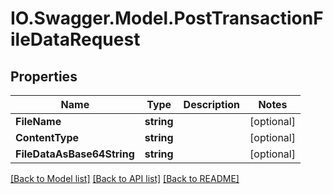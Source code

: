 # IO.Swagger.Model.PostTransactionFileDataRequest
## Properties

Name | Type | Description | Notes
------------ | ------------- | ------------- | -------------
**FileName** | **string** |  | [optional] 
**ContentType** | **string** |  | [optional] 
**FileDataAsBase64String** | **string** |  | [optional] 

[[Back to Model list]](../README.md#documentation-for-models) [[Back to API list]](../README.md#documentation-for-api-endpoints) [[Back to README]](../README.md)

